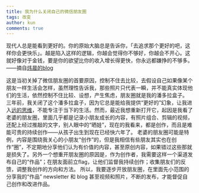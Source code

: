 ```yaml
---
title: 我为什么关闭自己的微信朋友圈
tags: 改变 
author: kun
comments: true
---  
```

>
现代人总是能看到更好的。你的原始大脑总是告诉你，「去追求那个更好的吧，这样你会更快乐」。越是陷入这样的逻辑，你越会觉得你不够好，你越会不开心。这就好像对于金钱，要是你的欲望比你的收入增长得更快，你永远都嫌挣的不够多。
——摘自[炜晨的blog](https://weichen.blog/the-answer/)
>


这是当初关掉了微信朋友圈的首要原因，控制不住去比较，去假设自己如果像某个朋友一样生活会怎样，虽然理性告诉我，那些照片只代表一瞬，并不能真实体现他们的生活，依然控制不住比较、设想，产生焦虑，朋友圈就是我的潘多拉盒子。
三年前，我关闭了这个潘多拉盒子，因为它总是能给我提供“更好的”幻象，让我进入[远的思维](http://kun37.zhubai.love)，不能专注于当下的生活。然而，最近我想重新打开它，起因是我看了老婆的朋友圈，里面几乎都是记录小朋友成长的内容，有照片组合、剪辑的视频，还配上经过推敲的文字，别人眼中的“晒娃”，现在的我看来，都是创作，而且是难能可贵的持续创作——从孩子出生到现在已经快六年了。
老婆的朋友圈可能是特例，内容是围绕我关心的小朋友“创作”的，但是我相信有些朋友其实也在创作“圈”，不定期地分享他们认为有价值的内容，甚至原创内容，如果错过这些那就是损失了。另外一个想重开朋友圈的原因是，作为创作者，我需要这样一个渠道发布自己的“作品”；在朋友面前立flag，让他们监督我持续创作；收集朋友们的反馈，调整我创作的方向和方法。
所以，我要逐步开放朋友圈，在里面先小范围的分享我的“作品” newsletter 和 blog 甚至视频和照片，不断的发布，才能督促自己创作和改进作品。

